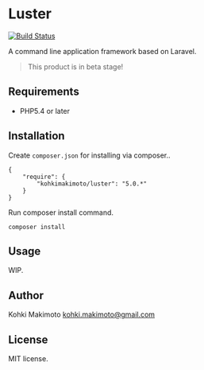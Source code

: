 # Luster

[![Build Status](https://travis-ci.org/kohkimakimoto/luster.svg)](https://travis-ci.org/kohkimakimoto/luster)

A command line application framework based on Laravel.

> This product is in beta stage!

## Requirements

* PHP5.4 or later

## Installation

Create `composer.json` for installing via composer..

```
{
    "require": {
        "kohkimakimoto/luster": "5.0.*"
    }
}
```

Run composer install command.

```
composer install
```

## Usage

WIP.

## Author

Kohki Makimoto <kohki.makimoto@gmail.com>

## License

MIT license.
